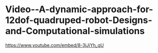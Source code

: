 # Video--A-dynamic-approach-for-12dof-quadruped-robot-Designs-and-Computational-simulations
https://www.youtube.com/embed/8-3jJjYh_gU
